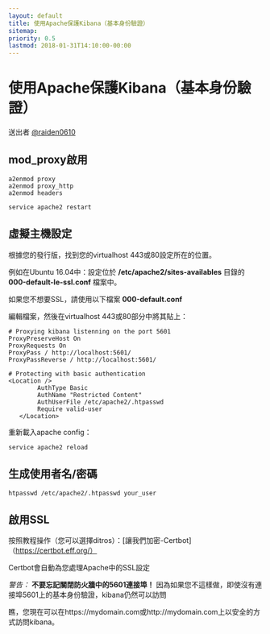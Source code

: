 ```yaml
---
layout: default
title: 使用Apache保護Kibana（基本身份驗證）
sitemap:
priority: 0.5
lastmod: 2018-01-31T14:10:00-00:00
---
```


# 使用Apache保護Kibana（基本身份驗證）

送出者 [@raiden0610](https://github.com/raiden0610)

## mod_proxy啟用

    a2enmod proxy
    a2enmod proxy_http
    a2enmod headers

    service apache2 restart

## 虛擬主機設定
根據您的發行版，找到您的virtualhost 443或80設定所在的位置。

例如在Ubuntu 16.04中：設定位於 **/etc/apache2/sites-availables** 目錄的 **000-default-le-ssl.conf** 檔案中。

如果您不想要SSL，請使用以下檔案 **000-default.conf**

編輯檔案，然後在virtualhost 443或80部分中將其貼上：

    # Proxying kibana listenning on the port 5601 
    ProxyPreserveHost On
    ProxyRequests On
    ProxyPass / http://localhost:5601/
    ProxyPassReverse / http://localhost:5601/
    
    # Protecting with basic authentication
    <Location />
            AuthType Basic
            AuthName "Restricted Content"
            AuthUserFile /etc/apache2/.htpasswd
            Require valid-user
       </Location>

重新載入apache config：

    service apache2 reload
    
## 生成使用者名/密碼

    htpasswd /etc/apache2/.htpasswd your_user
    
## 啟用SSL
按照教程操作（您可以選擇ditros）：[讓我們加密-Certbot]（https://certbot.eff.org/）

Certbot會自動為您處理Apache中的SSL設定

<div class="alert alert-warning"><i> 警告：</i>
<b>不要忘記關閉防火牆中的5601連接埠！</b> 因為如果您不這樣做，即使沒有連接埠5601上的基本身份驗證，kibana仍然可以訪問
</div>

瞧，您現在可以在https://mydomain.com或http://mydomain.com上以安全的方式訪問kibana。